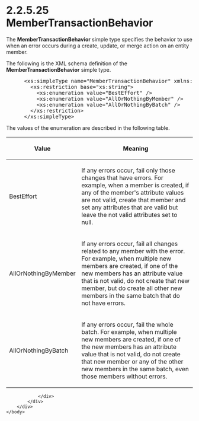 <html dir="LTR" xmlns:mshelp="http://msdn.microsoft.com/mshelp" xmlns:ddue="http://ddue.schemas.microsoft.com/authoring/2003/5" xmlns:xlink="http://www.w3.org/1999/xlink" xmlns:tool="http://www.microsoft.com/tooltip">
    <head>
        <meta http-equiv="Content-Type" content="text/html; CHARSET=utf-8"></meta>
        <meta name="save" content="history"></meta>
        <title>2.2.5.25 MemberTransactionBehavior</title>
        <xml>
            <mshelp:toctitle title="2.2.5.25 MemberTransactionBehavior"></mshelp:toctitle>
            <mshelp:rltitle title="[MS-SSMDSWS-15]: MemberTransactionBehavior"></mshelp:rltitle>
            <mshelp:keyword index="A" term="0834e895-59d3-437a-816a-f7e2e81e885f"></mshelp:keyword>
            <mshelp:attr name="DCSext.ContentType" value="open specification"></mshelp:attr>
            <mshelp:attr name="AssetID" value="0834e895-59d3-437a-816a-f7e2e81e885f"></mshelp:attr>
            <mshelp:attr name="TopicType" value="kbRef"></mshelp:attr>
            <mshelp:attr name="DCSext.Title" value="[MS-SSMDSWS-15]: MemberTransactionBehavior" />
        </xml>
    </head>
    <body>
        <div id="header">
            <h1 class="heading">2.2.5.25 MemberTransactionBehavior</h1>
        </div>
        <div id="mainSection">
            <div id="mainBody">
                <div id="allHistory" class="saveHistory"></div>
                <div id="sectionSection0" class="section" name="collapseableSection">
                    

<p>The <b>MemberTransactionBehavior</b> simple type specifies
the behavior to use when an error occurs during a create, update, or merge
action on an entity member.</p>

<p>The following is the XML schema definition of the <b>MemberTransactionBehavior</b>
simple type.</p>

<dl>
<dd>
<div><pre> &lt;xs:simpleType name=&quot;MemberTransactionBehavior&quot; xmlns:xs=&quot;http://www.w3.org/2001/XMLSchema&quot;&gt;
   &lt;xs:restriction base=&quot;xs:string&quot;&gt;
     &lt;xs:enumeration value=&quot;BestEffort&quot; /&gt;
     &lt;xs:enumeration value=&quot;AllOrNothingByMember&quot; /&gt;
     &lt;xs:enumeration value=&quot;AllOrNothingByBatch&quot; /&gt;
   &lt;/xs:restriction&gt;
 &lt;/xs:simpleType&gt;
</pre></div>
</dd></dl>

<p>The values of the enumeration are described in the following
table.</p>

<table>
 <thead>
  <tr>
   <th>
   <p>Value</p>
   </th>
   <th>
   <p>Meaning</p>
   </th>
  </tr>
 </thead>
 <tr>
  <td>
  <p>BestEffort</p>
  </td>
  <td>
  <p>If any errors occur, fail only those changes that have
  errors. For example, when a member is created, if any of the member's
  attribute values are not valid, create that member and set any attributes
  that are valid but leave the not valid attributes set to null.</p>
  </td>
 </tr>
 <tr>
  <td>
  <p>AllOrNothingByMember</p>
  </td>
  <td>
  <p>If any errors occur, fail all changes related to any
  member with the error. For example, when multiple new members are created, if
  one of the new members has an attribute value that is not valid, do not
  create that new member, but do create all other new members in the same batch
  that do not have errors.</p>
  </td>
 </tr>
 <tr>
  <td>
  <p>AllOrNothingByBatch</p>
  </td>
  <td>
  <p>If any errors occur, fail the whole batch. For
  example, when multiple new members are created, if one of the new members has
  an attribute value that is not valid, do not create that new member or any of
  the other new members in the same batch, even those members without errors.</p>
  </td>
 </tr>
</table>

<p> </p>


                </div>
            </div>
        </div>
    </body>
</html>